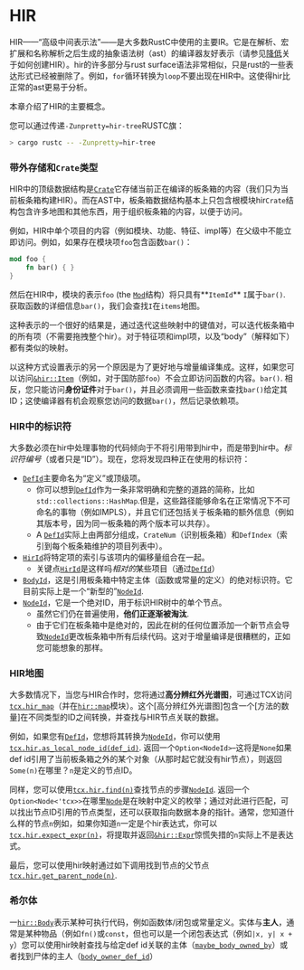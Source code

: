 # HIR

HIR——“高级中间表示法”——是大多数RustC中使用的主要IR。它是在解析、宏扩展和名称解析之后生成的抽象语法树（ast）的编译器友好表示（请参见[降低](./lowering.html)关于如何创建HIR）。hir的许多部分与rust surface语法非常相似，只是rust的一些表达形式已经被删除了。例如，`for`循环转换为`loop`不要出现在HIR中。这使得hir比正常的ast更易于分析。

本章介绍了HIR的主要概念。

您可以通过传递`-Zunpretty=hir-tree`RUSTC旗：

```bash
> cargo rustc -- -Zunpretty=hir-tree
```

### 带外存储和`Crate`类型

HIR中的顶级数据结构是[`Crate`]它存储当前正在编译的板条箱的内容（我们只为当前板条箱构建HIR）。而在AST中，板条箱数据结构基本上只包含根模块hir`Crate`结构包含许多地图和其他东西，用于组织板条箱的内容，以便于访问。

[`crate`]: https://doc.rust-lang.org/nightly/nightly-rustc/rustc/hir/struct.Crate.html

例如，HIR中单个项目的内容（例如模块、功能、特征、impl等）在父级中不能立即访问。例如，如果存在模块项`foo`包含函数`bar()`：

```rust
mod foo {
    fn bar() { }
}
```

然后在HIR中，模块的表示`foo` (the [`Mod`]结构）将只具有**`ItemId`** `I`属于`bar()`. 获取函数的详细信息`bar()`，我们会查找`I`在`items`地图。

[`mod`]: https://doc.rust-lang.org/nightly/nightly-rustc/rustc/hir/struct.Mod.html

这种表示的一个很好的结果是，通过迭代这些映射中的键值对，可以迭代板条箱中的所有项（不需要拖拽整个hir）。对于特征项和impl项，以及“body”（解释如下）都有类似的映射。

以这种方式设置表示的另一个原因是为了更好地与增量编译集成。这样，如果您可以访问[`&hir::Item`]（例如，对于国防部`foo`）不会立即访问函数的内容。`bar()`. 相反，您只能访问**身份证件**对于`bar()`，并且必须调用一些函数来查找`bar()`给定其ID；这使编译器有机会观察您访问的数据`bar()`，然后记录依赖项。

[`&hir::item`]: https://doc.rust-lang.org/nightly/nightly-rustc/rustc/hir/struct.Item.html

<a name="hir-id"></a>

### HIR中的标识符

大多数必须在hir中处理事物的代码倾向于不将引用带到hir中，而是带到hir中。*标识符编号*（或者只是“ID”）。现在，您将发现四种正在使用的标识符：

-   [`DefId`]主要命名为“定义”或顶级项。
    -   你可以想到[`DefId`]作为一条非常明确和完整的道路的简称，比如`std::collections::HashMap`.但是，这些路径能够命名在正常情况下不可命名的事物（例如IMPLS），并且它们还包括关于板条箱的额外信息（例如其版本号，因为同一板条箱的两个版本可以共存）。
    -   A [`DefId`]实际上由两部分组成，`CrateNum`（识别板条箱）和`DefIndex`（索引到每个板条箱维护的项目列表中）。
-   [`HirId`]将特定项的索引与该项内的偏移量组合在一起。
    -   关键点[`HirId`]是这样吗*相对的*某些项目（通过[`DefId`]）
-   [`BodyId`]，这是引用板条箱中特定主体（函数或常量的定义）的绝对标识符。它目前实际上是一个“新型的”[`NodeId`].
-   [`NodeId`]，它是一个绝对ID，用于标识HIR树中的单个节点。
    -   虽然它们仍在普遍使用，**他们正逐渐被淘汰**.
    -   由于它们在板条箱中是绝对的，因此在树的任何位置添加一个新节点会导致[`NodeId`]更改板条箱中所有后续代码。这对于增量编译是很糟糕的，正如您可能想象的那样。

[`defid`]: https://doc.rust-lang.org/nightly/nightly-rustc/rustc/hir/def_id/struct.DefId.html

[`hirid`]: https://doc.rust-lang.org/nightly/nightly-rustc/rustc/hir/struct.HirId.html

[`bodyid`]: https://doc.rust-lang.org/nightly/nightly-rustc/rustc/hir/struct.BodyId.html

[`nodeid`]: https://doc.rust-lang.org/nightly/nightly-rustc/syntax/ast/struct.NodeId.html

### HIR地图

大多数情况下，当您与HIR合作时，您将通过**高分辨红外光谱图**，可通过TCX访问[`tcx.hir_map`]（并在[`hir::map`]模块）。这个[高分辨红外光谱图]包含一个[方法的数量]在不同类型的ID之间转换，并查找与HIR节点关联的数据。

[`tcx.hir_map`]: https://doc.rust-lang.org/nightly/nightly-rustc/rustc/ty/context/struct.GlobalCtxt.html#structfield.hir_map

[`hir::map`]: https://doc.rust-lang.org/nightly/nightly-rustc/rustc/hir/map/index.html

[hir map]: https://doc.rust-lang.org/nightly/nightly-rustc/rustc/hir/map/struct.Map.html

[number of methods]: https://doc.rust-lang.org/nightly/nightly-rustc/rustc/hir/map/struct.Map.html#methods

例如，如果您有[`DefId`]，您想将其转换为[`NodeId`]，你可以使用[`tcx.hir.as_local_node_id(def_id)`][as_local_node_id]. 返回一个`Option<NodeId>`–这将是`None`如果def id引用了当前板条箱之外的某个对象（从那时起它就没有hir节点），则返回`Some(n)`在哪里？`n`是定义的节点ID。

[as_local_node_id]: https://doc.rust-lang.org/nightly/nightly-rustc/rustc/hir/map/struct.Map.html#method.as_local_node_id

同样，您可以使用[`tcx.hir.find(n)`][find]查找节点的步骤[`NodeId`]. 返回一个`Option<Node<'tcx>>`在哪里[`Node`]是在映射中定义的枚举；通过对此进行匹配，可以找出节点ID引用的节点类型，还可以获取指向数据本身的指针。通常，您知道什么样的节点`n`例如，如果你知道`n`一定是个hir表达式，你可以[`tcx.hir.expect_expr(n)`][expect_expr]，将提取并返回[`&hir::Expr`][expr]惊慌失措的`n`实际上不是表达式。

[find]: https://doc.rust-lang.org/nightly/nightly-rustc/rustc/hir/map/struct.Map.html#method.find

[`node`]: https://doc.rust-lang.org/nightly/nightly-rustc/rustc/hir/enum.Node.html

[expect_expr]: https://doc.rust-lang.org/nightly/nightly-rustc/rustc/hir/map/struct.Map.html#method.expect_expr

[expr]: https://doc.rust-lang.org/nightly/nightly-rustc/rustc/hir/struct.Expr.html

最后，您可以使用hir映射通过如下调用找到节点的父节点[`tcx.hir.get_parent_node(n)`][get_parent_node].

[get_parent_node]: https://doc.rust-lang.org/nightly/nightly-rustc/rustc/hir/map/struct.Map.html#method.get_parent_node

### 希尔体

一[`hir::Body`]表示某种可执行代码，例如函数体/闭包或常量定义。实体与**主人**，通常是某种物品（例如`fn()`或`const`，但也可以是一个闭包表达式（例如`|x, y| x + y`）您可以使用hir映射查找与给定def id关联的主体（[`maybe_body_owned_by`]）或者找到尸体的主人（[`body_owner_def_id`]）

[`hir::body`]: https://doc.rust-lang.org/nightly/nightly-rustc/rustc/hir/struct.Body.html

[`maybe_body_owned_by`]: https://doc.rust-lang.org/nightly/nightly-rustc/rustc/hir/map/struct.Map.html#method.maybe_body_owned_by

[`body_owner_def_id`]: https://doc.rust-lang.org/nightly/nightly-rustc/rustc/hir/map/struct.Map.html#method.body_owner_def_id
